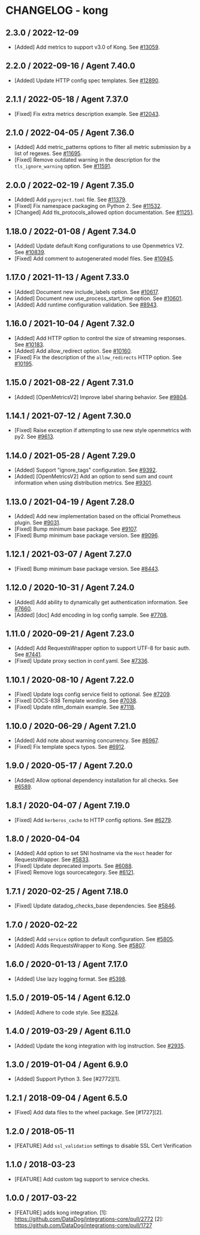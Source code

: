 # CHANGELOG - kong

## 2.3.0 / 2022-12-09

* [Added] Add metrics to support v3.0 of Kong. See [#13059](https://github.com/DataDog/integrations-core/pull/13059).

## 2.2.0 / 2022-09-16 / Agent 7.40.0

* [Added] Update HTTP config spec templates. See [#12890](https://github.com/DataDog/integrations-core/pull/12890).

## 2.1.1 / 2022-05-18 / Agent 7.37.0

* [Fixed] Fix extra metrics description example. See [#12043](https://github.com/DataDog/integrations-core/pull/12043).

## 2.1.0 / 2022-04-05 / Agent 7.36.0

* [Added] Add metric_patterns options to filter all metric submission by a list of regexes. See [#11695](https://github.com/DataDog/integrations-core/pull/11695).
* [Fixed] Remove outdated warning in the description for the `tls_ignore_warning` option. See [#11591](https://github.com/DataDog/integrations-core/pull/11591).

## 2.0.0 / 2022-02-19 / Agent 7.35.0

* [Added] Add `pyproject.toml` file. See [#11379](https://github.com/DataDog/integrations-core/pull/11379).
* [Fixed] Fix namespace packaging on Python 2. See [#11532](https://github.com/DataDog/integrations-core/pull/11532).
* [Changed] Add tls_protocols_allowed option documentation. See [#11251](https://github.com/DataDog/integrations-core/pull/11251).

## 1.18.0 / 2022-01-08 / Agent 7.34.0

* [Added] Update default Kong configurations to use Openmetrics V2. See [#10839](https://github.com/DataDog/integrations-core/pull/10839).
* [Fixed] Add comment to autogenerated model files. See [#10945](https://github.com/DataDog/integrations-core/pull/10945).

## 1.17.0 / 2021-11-13 / Agent 7.33.0

* [Added] Document new include_labels option. See [#10617](https://github.com/DataDog/integrations-core/pull/10617).
* [Added] Document new use_process_start_time option. See [#10601](https://github.com/DataDog/integrations-core/pull/10601).
* [Added] Add runtime configuration validation. See [#8943](https://github.com/DataDog/integrations-core/pull/8943).

## 1.16.0 / 2021-10-04 / Agent 7.32.0

* [Added] Add HTTP option to control the size of streaming responses. See [#10183](https://github.com/DataDog/integrations-core/pull/10183).
* [Added] Add allow_redirect option. See [#10160](https://github.com/DataDog/integrations-core/pull/10160).
* [Fixed] Fix the description of the `allow_redirects` HTTP option. See [#10195](https://github.com/DataDog/integrations-core/pull/10195).

## 1.15.0 / 2021-08-22 / Agent 7.31.0

* [Added] [OpenMetricsV2] Improve label sharing behavior. See [#9804](https://github.com/DataDog/integrations-core/pull/9804).

## 1.14.1 / 2021-07-12 / Agent 7.30.0

* [Fixed] Raise exception if attempting to use new style openmetrics with py2. See [#9613](https://github.com/DataDog/integrations-core/pull/9613).

## 1.14.0 / 2021-05-28 / Agent 7.29.0

* [Added] Support "ignore_tags" configuration. See [#9392](https://github.com/DataDog/integrations-core/pull/9392).
* [Added] [OpenMetricsV2] Add an option to send sum and count information when using distribution metrics. See [#9301](https://github.com/DataDog/integrations-core/pull/9301).

## 1.13.0 / 2021-04-19 / Agent 7.28.0

* [Added] Add new implementation based on the official Prometheus plugin. See [#9031](https://github.com/DataDog/integrations-core/pull/9031).
* [Fixed] Bump minimum base package. See [#9107](https://github.com/DataDog/integrations-core/pull/9107).
* [Fixed] Bump minimum base package version. See [#9096](https://github.com/DataDog/integrations-core/pull/9096).

## 1.12.1 / 2021-03-07 / Agent 7.27.0

* [Fixed] Bump minimum base package version. See [#8443](https://github.com/DataDog/integrations-core/pull/8443).

## 1.12.0 / 2020-10-31 / Agent 7.24.0

* [Added] Add ability to dynamically get authentication information. See [#7660](https://github.com/DataDog/integrations-core/pull/7660).
* [Added] [doc] Add encoding in log config sample. See [#7708](https://github.com/DataDog/integrations-core/pull/7708).

## 1.11.0 / 2020-09-21 / Agent 7.23.0

* [Added] Add RequestsWrapper option to support UTF-8 for basic auth. See [#7441](https://github.com/DataDog/integrations-core/pull/7441).
* [Fixed] Update proxy section in conf.yaml. See [#7336](https://github.com/DataDog/integrations-core/pull/7336).

## 1.10.1 / 2020-08-10 / Agent 7.22.0

* [Fixed] Update logs config service field to optional. See [#7209](https://github.com/DataDog/integrations-core/pull/7209).
* [Fixed] DOCS-838 Template wording. See [#7038](https://github.com/DataDog/integrations-core/pull/7038).
* [Fixed] Update ntlm_domain example. See [#7118](https://github.com/DataDog/integrations-core/pull/7118).

## 1.10.0 / 2020-06-29 / Agent 7.21.0

* [Added] Add note about warning concurrency. See [#6967](https://github.com/DataDog/integrations-core/pull/6967).
* [Fixed] Fix template specs typos. See [#6912](https://github.com/DataDog/integrations-core/pull/6912).

## 1.9.0 / 2020-05-17 / Agent 7.20.0

* [Added] Allow optional dependency installation for all checks. See [#6589](https://github.com/DataDog/integrations-core/pull/6589).

## 1.8.1 / 2020-04-07 / Agent 7.19.0

* [Fixed] Add `kerberos_cache` to HTTP config options. See [#6279](https://github.com/DataDog/integrations-core/pull/6279).

## 1.8.0 / 2020-04-04

* [Added] Add option to set SNI hostname via the `Host` header for RequestsWrapper. See [#5833](https://github.com/DataDog/integrations-core/pull/5833).
* [Fixed] Update deprecated imports. See [#6088](https://github.com/DataDog/integrations-core/pull/6088).
* [Fixed] Remove logs sourcecategory. See [#6121](https://github.com/DataDog/integrations-core/pull/6121).

## 1.7.1 / 2020-02-25 / Agent 7.18.0

* [Fixed] Update datadog_checks_base dependencies. See [#5846](https://github.com/DataDog/integrations-core/pull/5846).

## 1.7.0 / 2020-02-22

* [Added] Add `service` option to default configuration. See [#5805](https://github.com/DataDog/integrations-core/pull/5805).
* [Added] Adds RequestsWrapper to Kong. See [#5807](https://github.com/DataDog/integrations-core/pull/5807).

## 1.6.0 / 2020-01-13 / Agent 7.17.0

* [Added] Use lazy logging format. See [#5398](https://github.com/DataDog/integrations-core/pull/5398).

## 1.5.0 / 2019-05-14 / Agent 6.12.0

* [Added] Adhere to code style. See [#3524](https://github.com/DataDog/integrations-core/pull/3524).

## 1.4.0 / 2019-03-29 / Agent 6.11.0

* [Added] Update the kong integration with log instruction. See [#2935](https://github.com/DataDog/integrations-core/pull/2935).

## 1.3.0 / 2019-01-04 / Agent 6.9.0

* [Added] Support Python 3. See [#2772][1].

## 1.2.1 / 2018-09-04 / Agent 6.5.0

* [Fixed] Add data files to the wheel package. See [#1727][2].

## 1.2.0 / 2018-05-11

* [FEATURE] Add `ssl_validation` settings to disable SSL Cert Verification

## 1.1.0 / 2018-03-23

* [FEATURE] Add custom tag support to service checks.

## 1.0.0 / 2017-03-22

* [FEATURE] adds kong integration.
[1]: https://github.com/DataDog/integrations-core/pull/2772
[2]: https://github.com/DataDog/integrations-core/pull/1727
